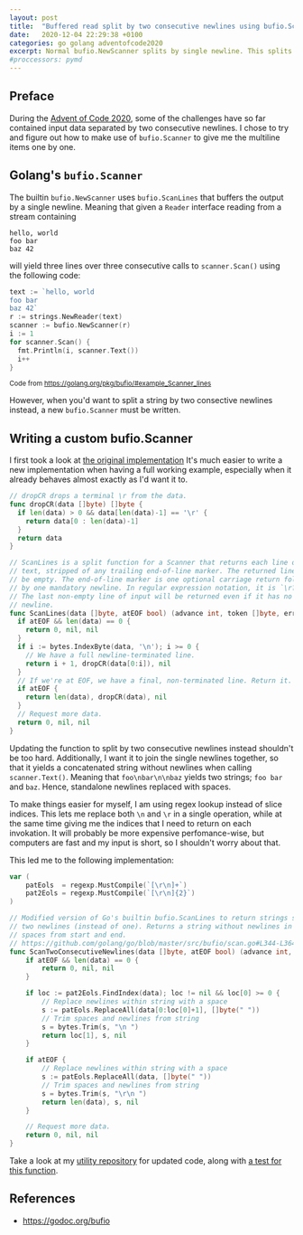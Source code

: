 ```yaml
---
layout: post
title:  "Buffered read split by two consecutive newlines using bufio.Scanner in Go"
date:   2020-12-04 22:29:38 +0100
categories: go golang adventofcode2020
excerpt: Normal bufio.NewScanner splits by single newline. This splits by double newlines.
#proccessors: pymd
---
```


## Preface

During the [Advent of Code 2020](https://adventofcode.com/2020), some of the challenges have so
far contained input data separated by two consecutive newlines. I chose to try and figure out
how to make use of `bufio.Scanner` to give me the multiline items one by one.

## Golang's `bufio.Scanner`

The builtin `bufio.NewScanner` uses `bufio.ScanLines` that buffers the output
by a single newline. Meaning that given a `Reader` interface reading from
a stream containing

```
hello, world
foo bar
baz 42
```

will yield three lines over three consecutive calls to `scanner.Scan()` using the following code:

```go
text := `hello, world
foo bar
baz 42`
r := strings.NewReader(text)
scanner := bufio.NewScanner(r)
i := 1
for scanner.Scan() {
  fmt.Println(i, scanner.Text())
  i++
}
```
<small>Code from <https://golang.org/pkg/bufio/#example_Scanner_lines></small>

However, when you'd want to split a string by two consective newlines instead, a new `bufio.Scanner`
must be written.

## Writing a custom bufio.Scanner

I first took a look at [the original implementation](https://github.com/golang/go/blob/2975b27bbd3d4e85a2488ac289e112bc0dedfebe/src/bufio/scan.go#L336-L364)
It's much easier to write a new implementation when having a full working example,
especially when it already behaves almost exactly as I'd want it to.

```go
// dropCR drops a terminal \r from the data.
func dropCR(data []byte) []byte {
  if len(data) > 0 && data[len(data)-1] == '\r' {
    return data[0 : len(data)-1]
  }
  return data
}

// ScanLines is a split function for a Scanner that returns each line of
// text, stripped of any trailing end-of-line marker. The returned line may
// be empty. The end-of-line marker is one optional carriage return followed
// by one mandatory newline. In regular expression notation, it is `\r?\n`.
// The last non-empty line of input will be returned even if it has no
// newline.
func ScanLines(data []byte, atEOF bool) (advance int, token []byte, err error) {
  if atEOF && len(data) == 0 {
    return 0, nil, nil
  }
  if i := bytes.IndexByte(data, '\n'); i >= 0 {
    // We have a full newline-terminated line.
    return i + 1, dropCR(data[0:i]), nil
  }
  // If we're at EOF, we have a final, non-terminated line. Return it.
  if atEOF {
    return len(data), dropCR(data), nil
  }
  // Request more data.
  return 0, nil, nil
}
```

Updating the function to split by two consecutive newlines instead shouldn't be too hard.
Additionally, I want it to join the single newlines together, so that it yields
a concatenated string without newlines when calling `scanner.Text()`. Meaning that `foo\nbar\n\nbaz`
yields two strings; `foo bar` and `baz`. Hence, standalone newlines replaced with
spaces.

To make things easier for myself, I am using regex lookup instead of slice indices. This lets
me replace both `\n` and `\r` in a single operation, while at the same time giving me the
indices that I need to return on each invokation. It will probably be more expensive
perfomance-wise, but computers are fast and my input is short, so I shouldn't worry about that.

This led me to the following implementation:

```go
var (
	patEols  = regexp.MustCompile(`[\r\n]+`)
	pat2Eols = regexp.MustCompile(`[\r\n]{2}`)
)

// Modified version of Go's builtin bufio.ScanLines to return strings separated by
// two newlines (instead of one). Returns a string without newlines in it, and trims
// spaces from start and end.
// https://github.com/golang/go/blob/master/src/bufio/scan.go#L344-L364
func ScanTwoConsecutiveNewlines(data []byte, atEOF bool) (advance int, token []byte, err error) {
	if atEOF && len(data) == 0 {
		return 0, nil, nil
	}

	if loc := pat2Eols.FindIndex(data); loc != nil && loc[0] >= 0 {
		// Replace newlines within string with a space
		s := patEols.ReplaceAll(data[0:loc[0]+1], []byte(" "))
		// Trim spaces and newlines from string
		s = bytes.Trim(s, "\n ")
		return loc[1], s, nil
	}

	if atEOF {
		// Replace newlines within string with a space
		s := patEols.ReplaceAll(data, []byte(" "))
		// Trim spaces and newlines from string
		s = bytes.Trim(s, "\r\n ")
		return len(data), s, nil
	}

	// Request more data.
	return 0, nil, nil
}
```

Take a look at my [utility repository](https://github.com/stigok/go-utils) for updated code, along with [a test for this function](https://github.com/stigok/go-utils/blob/main/bufio_test.go).

## References
- <https://godoc.org/bufio>
